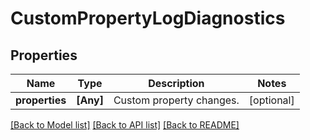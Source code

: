 # CustomPropertyLogDiagnostics

## Properties
Name | Type | Description | Notes
------------ | ------------- | ------------- | -------------
**properties** | **[Any]** | Custom property changes. | [optional] 

[[Back to Model list]](../README.md#documentation-for-models) [[Back to API list]](../README.md#documentation-for-api-endpoints) [[Back to README]](../README.md)


